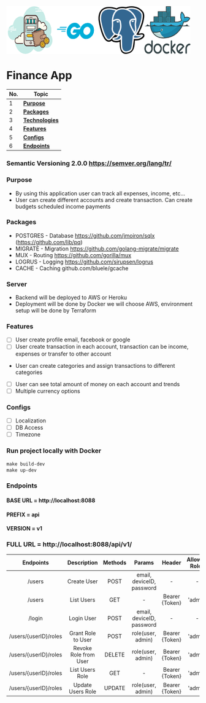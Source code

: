 <div style="display:flex">
  <img src="/public/bg_banner.png" alt="Alt text" title="Finance App" width="120">
  <img src="/public/go-logo.png" alt="Alt text" title="Golang" width="120">
  <img src="/public/postgres-logo.png" alt="Alt text" title="PostgreSQL" width="120">
  <img src="/public/docker.png" alt="Alt text" title="Docker" width="120">
</div>

# Finance App
| No. | Topic                                                                   |
| --- | ----------------------------------------------------------------------- |
| 1   | [**Purpose**](#Purpose)                             |
| 2   | [**Packages**](#Packages)                               |
| 3   | [**Technologies**](#Technologies)                                                 |
| 4   | [**Features**](#Features)                                                 |
| 5   | [**Configs**](#Configs)                                                 |
| 6   | [**Endpoints**](#Endpoints)                                                 |

### Semantic Versioning 2.0.0 https://semver.org/lang/tr/

### Purpose
- By using this application user can track all expenses, income, etc...
- User can create different accounts and create transaction. Can create budgets scheduled income payments


### Packages

- POSTGRES - Database https://github.com/jmoiron/sqlx (https://github.com/lib/pq)
- MIGRATE - Migration https://github.com/golang-migrate/migrate
- MUX - Routing https://github.com/gorilla/mux
- LOGRUS - Logging  https://github.com/sirupsen/logrus
- CACHE - Caching github.com/bluele/gcache

### Server

- Backend will be deployed to AWS or Heroku
- Deployment will be done by Docker we will choose AWS, environment setup will be done by Terraform


### Features
* [ ] User create profile email, facebook or google 
* [ ] User create transaction in each account, transaction can be income, expenses or transfer to other account
* User can create categories and assign transactions to different categories
* [ ] User can see total amount of money on each account and trends
* [ ] Multiple currency options

### Configs
* [ ] Localization
* [ ] DB Access
* [ ] Timezone

### Run project locally with Docker
```
make build-dev
make up-dev

```

### Endpoints

#### BASE URL = http://localhost:8088
#### PREFIX = api
#### VERSION = v1
### FULL URL = http://localhost:8088/api/v1/
| Endpoints  | Description |  Methods | Params | Header | Allowed Roles |
| :------:|  :-----------:| :-----------:| :-----------:| :-----------:| :-----------:|
| /users   | Create User  | POST | email, deviceID, password| - | - |
| /users   | List Users | GET | - | Bearer {Token} | 'admin' |
| /login   | Login User  | POST | email, deviceID, password | - | - |
| /users/{userID}/roles   | Grant Role to User | POST | role(user, admin) | Bearer {Token} | 'admin' |
| /users/{userID}/roles   | Revoke Role from User | DELETE | role(user, admin) | Bearer {Token} | 'admin' |
| /users/{userID}/roles   | List Users Role | GET | - | Bearer {Token} | 'admin' |
| /users/{userID}/roles   | Update Users Role  | UPDATE | role(user, admin) | Bearer {Token} | 'admin' |

